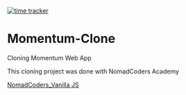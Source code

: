 [![time tracker](https://wakatime.com/badge/github/Rhange/momentum-clone.svg)](https://wakatime.com/badge/github/Rhange/momentum-clone)

# Momentum-Clone

Cloning Momentum Web App

This cloning project was done with NomadCoders Academy

[NomadCoders_Vanilla JS](https://academy.nomadcoders.co/p/javascript-basics-for-absolute-beginners-kr)

